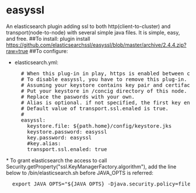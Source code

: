 # easyssl
An elasticsearch plugin adding ssl to both http(client-to-cluster) and transport(node-to-node) with several simple java files.
It is simple, easy, and free.
##To install:
  plugin install https://github.com/elasticsearchssl/easyssl/blob/master/archive/2.4.4.zip?raw=true
##To configure:
* elasticsearch.yml:
  <pre>
    # When this plug-in in play, https is enabled between client and elasticsearch cluster.
    # To disable easyssl, you have to remove this plug-in.
    # Assuming your keystore contains key pair and certiface chains for this node, and trusted certificates of all nodes in the cluster.
    # Put your keystore in /concig directory of this node.
    # Replace the paswords with your own.
    # Alias is optional. if not specified, the first key entry in the store is used.
    # Default value of transport.ssl.enaled is true.
    #
    easyssl:
      keystore.file: ${path.home}/config/keystore.jks
      keystore.password: easyssl
      key.password: easyssl
      #key.alias:
      transport.ssl.enaled: true
 </pre>
* To grant elasticsearch the access to call Security.getProperty("ssl.KeyManagerFactory.algorithm"), add the line below to /bin/elasticsearch.sh before JAVA_OPTS is referred:
<pre>
  export JAVA_OPTS="${JAVA_OPTS} -Djava.security.policy=file://${ES_HOME}/plugins/easyssl/elasticsearch-security.policy"
</pre>
